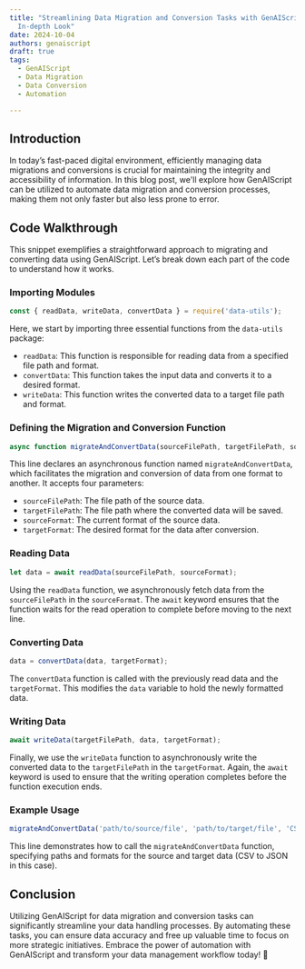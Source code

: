 ```yaml
---
title: "Streamlining Data Migration and Conversion Tasks with GenAIScript: An
  In-depth Look"
date: 2024-10-04
authors: genaiscript
draft: true
tags:
  - GenAIScript
  - Data Migration
  - Data Conversion
  - Automation

---
```


## Introduction
In today’s fast-paced digital environment, efficiently managing data migrations and conversions is crucial for maintaining the integrity and accessibility of information. In this blog post, we'll explore how GenAIScript can be utilized to automate data migration and conversion processes, making them not only faster but also less prone to error.

## Code Walkthrough
This snippet exemplifies a straightforward approach to migrating and converting data using GenAIScript. Let’s break down each part of the code to understand how it works.

### Importing Modules
```javascript
const { readData, writeData, convertData } = require('data-utils');
```
Here, we start by importing three essential functions from the `data-utils` package:
- `readData`: This function is responsible for reading data from a specified file path and format.
- `convertData`: This function takes the input data and converts it to a desired format.
- `writeData`: This function writes the converted data to a target file path and format.

### Defining the Migration and Conversion Function
```javascript
async function migrateAndConvertData(sourceFilePath, targetFilePath, sourceFormat, targetFormat) {
```
This line declares an asynchronous function named `migrateAndConvertData`, which facilitates the migration and conversion of data from one format to another. It accepts four parameters:
- `sourceFilePath`: The file path of the source data.
- `targetFilePath`: The file path where the converted data will be saved.
- `sourceFormat`: The current format of the source data.
- `targetFormat`: The desired format for the data after conversion.

### Reading Data
```javascript
let data = await readData(sourceFilePath, sourceFormat);
```
Using the `readData` function, we asynchronously fetch data from the `sourceFilePath` in the `sourceFormat`. The `await` keyword ensures that the function waits for the read operation to complete before moving to the next line.

### Converting Data
```javascript
data = convertData(data, targetFormat);
```
The `convertData` function is called with the previously read data and the `targetFormat`. This modifies the `data` variable to hold the newly formatted data.

### Writing Data
```javascript
await writeData(targetFilePath, data, targetFormat);
```
Finally, we use the `writeData` function to asynchronously write the converted data to the `targetFilePath` in the `targetFormat`. Again, the `await` keyword is used to ensure that the writing operation completes before the function execution ends.

### Example Usage
```javascript
migrateAndConvertData('path/to/source/file', 'path/to/target/file', 'CSV', 'JSON');
```
This line demonstrates how to call the `migrateAndConvertData` function, specifying paths and formats for the source and target data (CSV to JSON in this case).

## Conclusion
Utilizing GenAIScript for data migration and conversion tasks can significantly streamline your data handling processes. By automating these tasks, you can ensure data accuracy and free up valuable time to focus on more strategic initiatives. Embrace the power of automation with GenAIScript and transform your data management workflow today! 🚀